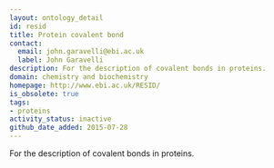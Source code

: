 ```yaml
---
layout: ontology_detail
id: resid
title: Protein covalent bond
contact:
  email: john.garavelli@ebi.ac.uk
  label: John Garavelli
description: For the description of covalent bonds in proteins.
domain: chemistry and biochemistry
homepage: http://www.ebi.ac.uk/RESID/
is_obsolete: true
tags:
- proteins
activity_status: inactive
github_date_added: 2015-07-28
---
```


For the description of covalent bonds in proteins.
